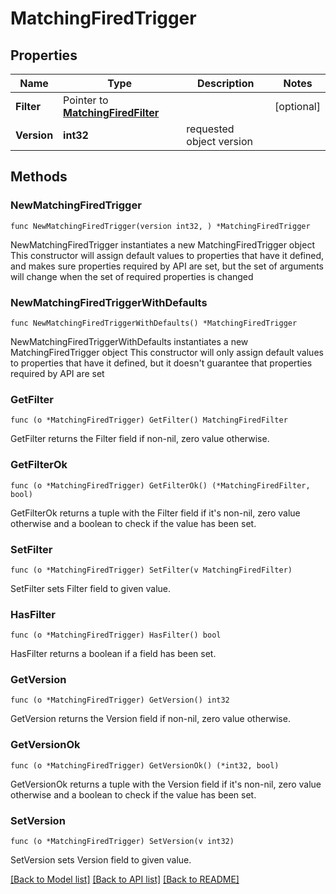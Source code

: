 # MatchingFiredTrigger

## Properties

Name | Type | Description | Notes
------------ | ------------- | ------------- | -------------
**Filter** | Pointer to [**MatchingFiredFilter**](MatchingFiredFilter.md) |  | [optional] 
**Version** | **int32** | requested object version | 

## Methods

### NewMatchingFiredTrigger

`func NewMatchingFiredTrigger(version int32, ) *MatchingFiredTrigger`

NewMatchingFiredTrigger instantiates a new MatchingFiredTrigger object
This constructor will assign default values to properties that have it defined,
and makes sure properties required by API are set, but the set of arguments
will change when the set of required properties is changed

### NewMatchingFiredTriggerWithDefaults

`func NewMatchingFiredTriggerWithDefaults() *MatchingFiredTrigger`

NewMatchingFiredTriggerWithDefaults instantiates a new MatchingFiredTrigger object
This constructor will only assign default values to properties that have it defined,
but it doesn't guarantee that properties required by API are set

### GetFilter

`func (o *MatchingFiredTrigger) GetFilter() MatchingFiredFilter`

GetFilter returns the Filter field if non-nil, zero value otherwise.

### GetFilterOk

`func (o *MatchingFiredTrigger) GetFilterOk() (*MatchingFiredFilter, bool)`

GetFilterOk returns a tuple with the Filter field if it's non-nil, zero value otherwise
and a boolean to check if the value has been set.

### SetFilter

`func (o *MatchingFiredTrigger) SetFilter(v MatchingFiredFilter)`

SetFilter sets Filter field to given value.

### HasFilter

`func (o *MatchingFiredTrigger) HasFilter() bool`

HasFilter returns a boolean if a field has been set.

### GetVersion

`func (o *MatchingFiredTrigger) GetVersion() int32`

GetVersion returns the Version field if non-nil, zero value otherwise.

### GetVersionOk

`func (o *MatchingFiredTrigger) GetVersionOk() (*int32, bool)`

GetVersionOk returns a tuple with the Version field if it's non-nil, zero value otherwise
and a boolean to check if the value has been set.

### SetVersion

`func (o *MatchingFiredTrigger) SetVersion(v int32)`

SetVersion sets Version field to given value.



[[Back to Model list]](../README.md#documentation-for-models) [[Back to API list]](../README.md#documentation-for-api-endpoints) [[Back to README]](../README.md)


